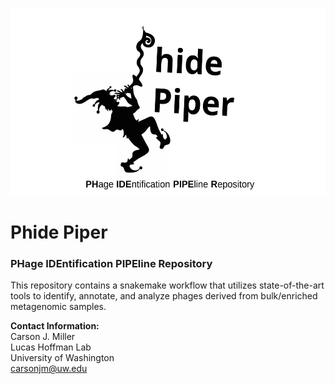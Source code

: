 <p align="center"> <img src="https://github.com/CarsonJM/phide_piper/blob/master/images/phide_piper_logo.svg" height="300" /> </p>

# **Phide Piper**
### PHage IDEntification PIPEline Repository

This repository contains a snakemake workflow that utilizes state-of-the-art tools to identify, annotate, and analyze phages derived from bulk/enriched metagenomic samples.

**Contact Information:**
<br />
Carson J. Miller  
Lucas Hoffman Lab  
University of Washington  
carsonjm@uw.edu 

